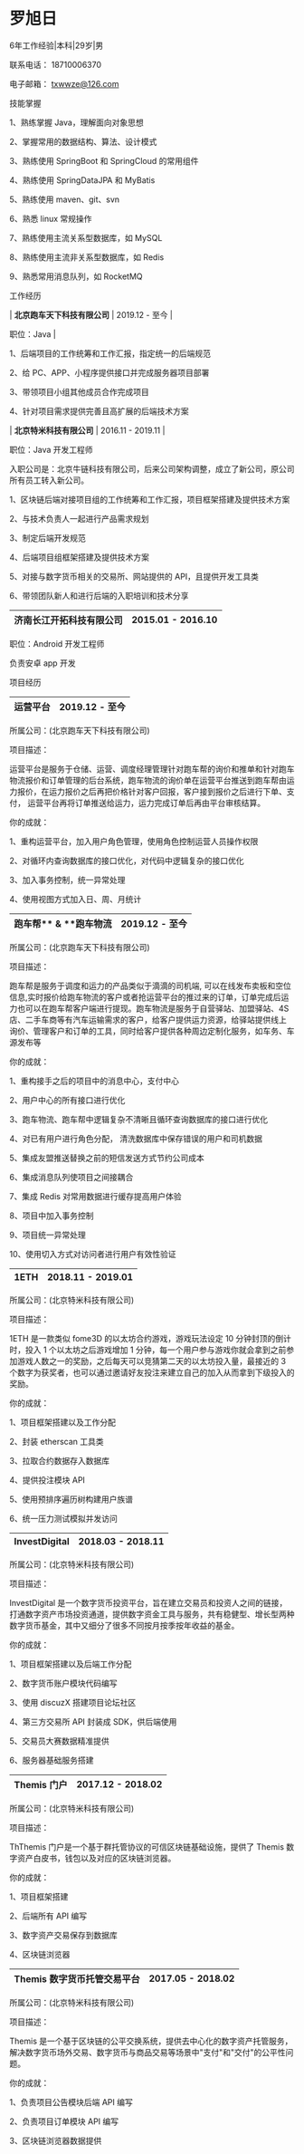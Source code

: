 # 罗旭日

6年工作经验|本科|29岁|男

联系电话： 18710006370

电子邮箱： txwwze@126.com

技能掌握

1、熟练掌握 Java，理解面向对象思想

2、掌握常用的数据结构、算法、设计模式

3、熟练使用 SpringBoot 和 SpringCloud 的常用组件

4、熟练使用 SpringDataJPA 和 MyBatis

5、熟练使用 maven、git、svn

6、熟悉 linux 常规操作

7、熟练使用主流关系型数据库，如 MySQL

8、熟练使用主流非关系型数据库，如 Redis

9、熟悉常用消息队列，如 RocketMQ

工作经历

| **北京跑车天下科技有限公司** | 2019.12 - 至今 |

职位：Java |

1、后端项目的工作统筹和工作汇报，指定统一的后端规范 

2、给 PC、APP、小程序提供接口并完成服务器项目部署 

3、带领项目小组其他成员合作完成项目

4、针对项目需求提供完善且高扩展的后端技术方案

| **北京特米科技有限公司** | 2016.11 - 2019.11 |

职位：Java 开发工程师

入职公司是：北京牛链科技有限公司，后来公司架构调整，成立了新公司，原公司所有员工转入新公司。

1、区块链后端对接项目组的工作统筹和工作汇报，项目框架搭建及提供技术方案

2、与技术负责人一起进行产品需求规划

3、制定后端开发规范

4、后端项目组框架搭建及提供技术方案

5、对接与数字货币相关的交易所、网站提供的 API，且提供开发工具类

6、带领团队新人和进行后端的入职培训和技术分享

| **济南长江开拓科技有限公司** | 2015.01 - 2016.10 |
| --- | --- |

职位：Android 开发工程师

负责安卓 app 开发

项目经历

| **运营平台** | 2019.12 - 至今 |
| --- | --- |

所属公司：(北京跑车天下科技有限公司)

项目描述：

运营平台是服务于仓储、运营、调度经理管理针对跑车帮的询价和推单和针对跑车物流报价和订单管理的后台系统，跑车物流的询价单在运营平台推送到跑车帮由运力报价，在运力报价之后再把价格针对客户回报，客户接到报价之后进行下单、支付， 运营平台再将订单推送给运力，运力完成订单后再由平台审核结算。

你的成就：

1、重构运营平台，加入用户角色管理，使用角色控制运营人员操作权限

2、对循环内查询数据库的接口优化，对代码中逻辑复杂的接口优化

3、加入事务控制，统一异常处理

4、使用视图方式加入日、周、月统计

| **跑车帮**** &amp; ****跑车物流** | 2019.12 - 至今 |
| --- | --- |

所属公司：(北京跑车天下科技有限公司)

项目描述：

跑车帮是服务于调度和运力的产品类似于滴滴的司机端, 可以在线发布卖板和空位信息,实时报价给跑车物流的客户或者抢运营平台的推过来的订单，订单完成后运力也可以在跑车帮客户端进行提现。跑车物流是服务于自营驿站、加盟驿站、4S 店、二手车商等有汽车运输需求的客户，给客户提供运力资源，给驿站提供线上 询价、管理客户和订单的工具，同时给客户提供各种周边定制化服务，如车务、车源发布等

你的成就：

1、重构接手之后的项目中的消息中心，支付中心

2、用户中心的所有接口进行优化

3、跑车物流、跑车帮中逻辑复杂不清晰且循环查询数据库的接口进行优化

4、对已有用户进行角色分配， 清洗数据库中保存错误的用户和司机数据

5、集成友盟推送替换之前的短信发送方式节约公司成本

6、集成消息队列使项目之间接耦合

7、集成 Redis 对常用数据进行缓存提高用户体验

8、项目中加入事务控制

9、项目统一异常处理

10、使用切入方式对访问者进行用户有效性验证

| **1ETH** | 2018.11 - 2019.01 |
| --- | --- |

所属公司：(北京特米科技有限公司)

项目描述：

1ETH 是一款类似 fome3D 的以太坊合约游戏，游戏玩法设定 10 分钟封顶的倒计时，投入 1 个以太坊之后游戏增加 1 分钟，每一个用户参与游戏你就会拿到之前参加游戏人数之一的奖励，之后每天可以竞猜第二天的以太坊投入量，最接近的 3 个数字为获奖者，也可以通过邀请好友投注来建立自己的加入从而拿到下级投入的奖励。

你的成就：

1、项目框架搭建以及工作分配

2、封装 etherscan 工具类

3、拉取合约数据存入数据库

4、提供投注模块 API

5、使用预排序遍历树构建用户族谱

6、统一压力测试模拟并发访问

| **InvestDigital** | 2018.03 - 2018.11 |
| --- | --- |

所属公司：(北京特米科技有限公司)

项目描述：

InvestDigital 是一个数字货币投资平台，旨在建立交易员和投资人之间的链接，打通数字资产市场投资通道，提供数字资金工具与服务，共有稳健型、增长型两种数字货币基金，其中又细分了很多不同按月按季按年收益的基金。

你的成就：

1、项目框架搭建以及后端工作分配

2、数字货币账户模块代码编写

3、使用 discuzX 搭建项目论坛社区

4、第三方交易所 API 封装成 SDK，供后端使用

5、交易员大赛数据精准提供

6、服务器基础服务搭建

| **Themis**  **门户** | 2017.12 - 2018.02 |
| --- | --- |

所属公司：(北京特米科技有限公司)

项目描述：

ThThemis 门户是一个基于群托管协议的可信区块链基础设施，提供了 Themis 数字资产白皮书，钱包以及对应的区块链浏览器。

你的成就：

1、项目框架搭建

2、后端所有 API 编写

3、数字资产交易保存到数据库

4、区块链浏览器

| **Themis**  **数字货币托管交易平台** | 2017.05 - 2018.02 |
| --- | --- |

所属公司：(北京特米科技有限公司)

项目描述：

Themis 是一个基于区块链的公平交换系统，提供去中心化的数字资产托管服务，解决数字货币场外交易、数字货币与商品交易等场景中&quot;支付&quot;和&quot;交付&quot;的公平性问题。

你的成就：

1、负责项目公告模块后端 API 编写

2、负责项目订单模块 API 编写

3、区块链浏览器数据提供